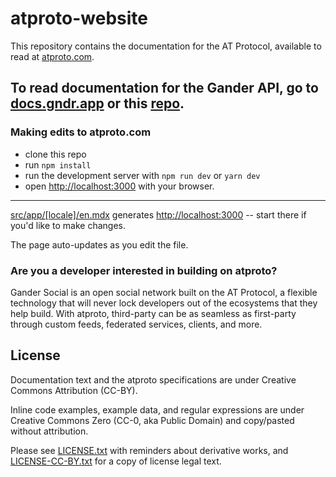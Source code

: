 # atproto-website

This repository contains the documentation for the AT Protocol, available to read at [atproto.com](https://atproto.com/).

To read documentation for the Gander API, go to [docs.gndr.app](https://docs.gndr.app/) or this [repo](https://github.com/gander-social/gndr-docs).
---

### Making edits to atproto.com

- clone this repo
- run `npm install`
- run the development server with `npm run dev` or `yarn dev`
- open [http://localhost:3000](http://localhost:3000) with your browser.

---

[src/app/[locale]/en.mdx](https://github.com/gander-social/atproto-website/blob/main/src/app/[locale]/en.mdx) generates [http://localhost:3000](http://localhost:3000) -- start there if you'd like to make changes.

The page auto-updates as you edit the file.

### Are you a developer interested in building on atproto?

Gander Social is an open social network built on the AT Protocol, a flexible technology that will never lock developers out of the ecosystems that they help build. With atproto, third-party can be as seamless as first-party through custom feeds, federated services, clients, and more.

## License

Documentation text and the atproto specifications are under Creative Commons Attribution (CC-BY).

Inline code examples, example data, and regular expressions are under Creative Commons Zero (CC-0, aka Public Domain) and copy/pasted without attribution.

Please see [LICENSE.txt]() with reminders about derivative works, and [LICENSE-CC-BY.txt]() for a copy of license legal text.

